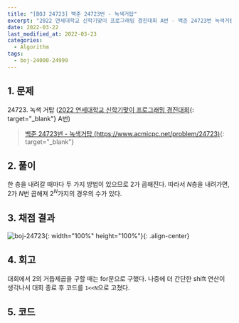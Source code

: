 ```yaml
---
title: "[BOJ 24723] 백준 24723번 - 녹색거탑"
excerpt: "2022 연세대학교 신학기맞이 프로그래밍 경진대회 A번 - 백준 24723번 녹색거탑 풀이"
date: 2022-03-22
last_modified_at: 2022-03-23
categories:
  - Algorithm
tags:
  - boj-24000-24999
---
```


## 1. 문제
$24723$. 녹색 거탑 ([2022 연세대학교 신학기맞이 프로그래밍 경진대회](https://burningfalls.github.io/contest/baekjoon-contest/){: target="_blank"} A번)

> [백준 24723번 - 녹색거탑 (https://www.acmicpc.net/problem/24723)](https://www.acmicpc.net/problem/24723){: target="_blank"}

## 2. 풀이

한 층을 내려갈 때마다 두 가지 방법이 있으므로 $2$가 곱해진다. 따라서 $N$층을 내려가면, $2$가 $N$번 곱해져 $2^N$가지의 경우의 수가 있다.

## 3. 채점 결과

![boj-24723](https://user-images.githubusercontent.com/30232837/159595606-5b9a142f-7288-4999-a621-18869842adf6.png "boj-24723"){: width="100%" height="100%"}{: .align-center}

## 4. 회고

대회에서 $2$의 거듭제곱을 구할 때는 for문으로 구했다. 나중에 더 간단한 shift 연산이 생각나서 대회 종료 후 코드를 `1<<N`으로 고쳤다.

## 5. 코드

<script src="https://gist.github.com/BurningFalls/c616c6135f58c19530da0dce9c40cafa.js"></script>